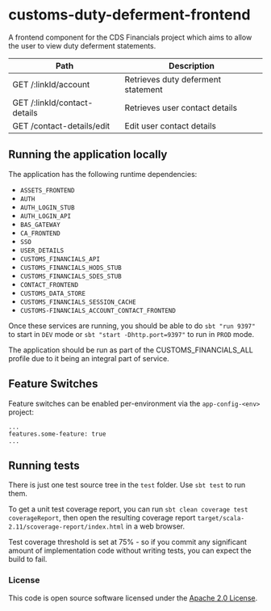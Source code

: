 
# customs-duty-deferment-frontend
A frontend component for the CDS Financials project which aims to allow the user to view duty deferment statements.

| Path                                                                   | Description                                                                                       |
| ---------------------------------------------------------------------  | ------------------------------------------------------------------------------------------------- |
| GET  /:linkId/account                                                  | Retrieves duty deferment statement                                                                |                
| GET  /:linkId/contact-details                                          | Retrieves user contact details                                                                    |                
| GET  /contact-details/edit                                             | Edit user contact details                                                                         |                


## Running the application locally

The application has the following runtime dependencies:

* `ASSETS_FRONTEND`
* `AUTH`
* `AUTH_LOGIN_STUB`
* `AUTH_LOGIN_API`
* `BAS_GATEWAY`
* `CA_FRONTEND`
* `SSO`
* `USER_DETAILS`
* `CUSTOMS_FINANCIALS_API`
* `CUSTOMS_FINANCIALS_HODS_STUB`
* `CUSTOMS_FINANCIALS_SDES_STUB`
* `CONTACT_FRONTEND`
* `CUSTOMS_DATA_STORE`
* `CUSTOMS_FINANCIALS_SESSION_CACHE`
* `CUSTOMS-FINANCIALS_ACCOUNT_CONTACT_FRONTEND`

Once these services are running, you should be able to do `sbt "run 9397"` to start in `DEV` mode or
`sbt "start -Dhttp.port=9397"` to run in `PROD` mode.

The application should be run as part of the CUSTOMS_FINANCIALS_ALL profile due to it being an integral part of service.

## Feature Switches

Feature switches can be enabled per-environment via the `app-config-<env>` project:

    ...
    features.some-feature: true
    ...

## Running tests

There is just one test source tree in the `test` folder. Use `sbt test` to run them.

To get a unit test coverage report, you can run `sbt clean coverage test coverageReport`,
then open the resulting coverage report `target/scala-2.11/scoverage-report/index.html` in a web browser.

Test coverage threshold is set at 75% - so if you commit any significant amount of implementation code without writing tests, you can expect the build to fail.

### License

This code is open source software licensed under the [Apache 2.0 License]("http://www.apache.org/licenses/LICENSE-2.0.html").